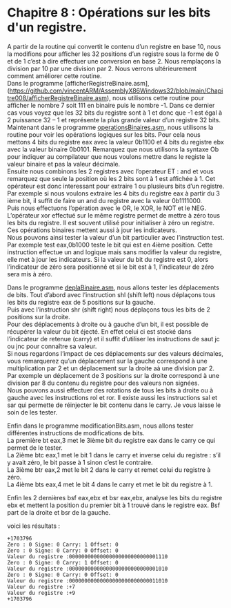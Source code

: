 # Chapitre 8 : Opérations sur les bits d'un registre. <br>

A partir de la routine qui convertit le contenu d’un registre en base 10, nous la modifions pour afficher les 32 positions d’un registre sous la forme de 0 et de 1 c’est à dire effectuer une conversion en base 2.  Nous remplaçons la division par 10 par une division par 2. Nous verrons ultérieurement comment améliorer cette routine. <br>
Dans le programme [afficherRegistreBinaire.asm],(https://github.com/vincentARM/AssemblyX86Windows32/blob/main/Chapitre008/afficherRegistreBinaire.asm), nous utilisons cette routine pour afficher le nombre 7 soit 111 en binaire puis le nombre -1. Dans ce dernier cas vous voyez que les 32 bits du registre sont à 1 et donc que -1 est égal à 2 puissance 32 – 1 et représente la plus grande valeur d’un registre 32 bits. <br>
Maintenant dans le programme [operationsBinaires.asm](https://github.com/vincentARM/AssemblyX86Windows32/blob/main/Chapitre008/operationsBinaire.asm), nous utilisons la routine pour voir les opérations logiques sur les bits. Pour cela nous mettons 4 bits du registre eax avec la valeur 0b1100 et 4 bits du registre ebx avec la valeur binaire 0b0101. Remarquez que nous utilisons la syntaxe Ob pour indiquer au compilateur que nous voulons mettre dans le registe la valeur binaire et pas la valeur décimale. <br>
Ensuite nous combinons les 2 registres avec l’operateur ET : and et vous remarquez que seule la position où les 2 bits sont à 1 est affichée à 1. Cet opérateur est donc interessant pour extraire 1 ou plusieurs bits d’un registre. Par exemple si nous voulons extraire  les 4 bits du registre eax à partir du 3 ième bit, il suffit de faire un and du registre avec la valeur 0b1111000. <br>
Puis nous effectuons l’opération avec le OR, le XOR, le NOT et le NEG.<br> 
L’opérateur xor effectué sur le même registre permet de mettre à zéro tous les bits du registre. Il est souvent utilisé pour initialiser à zéro un registre. <br>
Ces opérations binaires mettent aussi à jour les indicateurs. <br>
Nous pouvons ainsi tester la valeur d’un bit particulier avec l’instruction test. Par exemple test eax,0b1000   teste le bit qui est en 4ième position. Cette instruction effectue un and logique mais sans modifier la valeur du registre, elle met à jour les indicateurs. Si la valeur du bit du registre est 0, alors l’indicateur de zéro sera positionné et si le bit est à 1, l’indicateur de zéro sera mis à zéro. <br>


Dans le programme [deplaBinaire.asm](https://github.com/vincentARM/AssemblyX86Windows32/blob/main/Chapitre008/deplaBinaire.asm), nous allons tester les déplacements de bits. Tout d’abord avec l’instruction shl (shift left) nous déplaçons tous les bits du registre eax de 5 positions sur la gauche. <br>
Puis avec l’instruction shr (shift right) nous déplaçons tous les bits de 2 positions sur la droite.<br>
Pour des déplacements à droite ou à gauche d’un bit, il est possible de récupérer la valeur du bit éjecté. En effet celui ci est stocké dans l’indicateur de retenue (carry) et il suffit d’utiliser les instructions de saut jc ou jnc pour connaître sa valeur. <br>
Si nous regardons l’impact de ces déplacements sur des valeurs décimales, vous remarquerez qu’un déplacement sur la gauche correspond à une multiplication par 2 et un déplacement sur la droite aà une division par 2. Par exemple un déplacement de 3 positions sur la droite  correspond à une division par 8 du contenu du registre pour des valeurs non signées.<br>
Nous pouvons aussi effectuer des rotations de tous les bits à droite ou à gauche avec les instructions rol et ror.  Il existe aussi les instructions sal et sar qui permette de réinjecter le bit contenu dans le carry. Je vous laisse le soin de les tester.<br>

Enfin dans le programme modificationBits.asm, nous allons tester différentes instructions de modifications de bits.<br>
La première bt eax,3 met le 3ième bit du registre eax dans le carry ce qui permet de le tester.<br>
La 2ième btc eax,1 met le bit 1 dans le carry et inverse celui du registre : s’il y avait zéro, le bit passe à 1 sinon c’est le contraire.<br>
La 3ième btr eax,2 met le bit 2 dans le carry et remet celui du registre à zéro.<br>
La 4ième bts eax,4 met le bit 4 dans le carry et met le bit du registre à 1.<br>

Enfin les 2 dernières bsf eax,ebx et bsr eax,ebx, analyse les bits du registre ebx et mettent la position du premier bit à 1 trouvé dans le registre eax. Bsf part de la droite et bsr de la gauche.<br>

voici les résultats :

```
+1703796
Zero : 0 Signe: 0 Carry: 1 Offset: 0
Zero : 0 Signe: 0 Carry: 0 Offset: 0
Valeur du registre :00000000000000000000000000001110
Zero : 0 Signe: 0 Carry: 1 Offset: 0
Valeur du registre :00000000000000000000000000001010
Zero : 0 Signe: 0 Carry: 0 Offset: 0
Valeur du registre :00000000000000000000000000011010
Valeur du registre :+7
Valeur du registre :+9
+1703796

```
